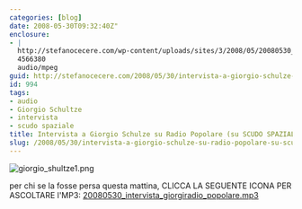 ```yaml
---
categories: [blog]
date: 2008-05-30T09:32:40Z"
enclosure:
- |
  http://stefanocecere.com/wp-content/uploads/sites/3/2008/05/20080530_intervista_giorgiradio_popolare.mp3
  4566380
  audio/mpeg
guid: http://stefanocecere.com/2008/05/30/intervista-a-giorgio-schulze-su-radio-popolare-su-scudo-spaziale/
id: 994
tags:
- audio
- Giorgio Schultze
- intervista
- scudo spaziale
title: Intervista a Giorgio Schulze su Radio Popolare (su SCUDO SPAZIALE)
slug: /2008/05/30/intervista-a-giorgio-schulze-su-radio-popolare-su-scudo-spaziale/
---
```


![giorgio_shultze1.png](http://stefanocecere.com/wp-content/uploads/sites/3/2008/05/giorgio_shultze1.png)

per chi se la fosse persa questa mattina, CLICCA LA SEGUENTE ICONA PER ASCOLTARE l'MP3: [20080530\_intervista\_giorgiradio_popolare.mp3](http://stefanocecere.com/wp-content/uploads/sites/3/2008/05/20080530_intervista_giorgiradio_popolare.mp3 "20080530_intervista_giorgiradio_popolare.mp3")